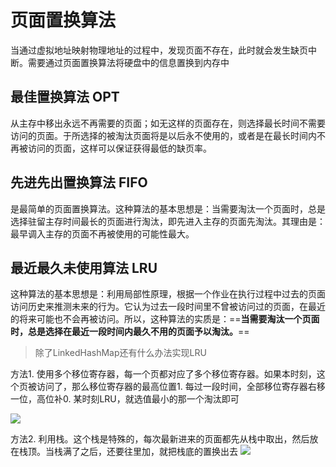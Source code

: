 # 页面置换算法

当通过虚拟地址映射物理地址的过程中，发现页面不存在，此时就会发生缺页中断。需要通过页面置换算法将硬盘中的信息置换到内存中

## 最佳置换算法 OPT

从主存中移出永远不再需要的页面；如无这样的页面存在，则选择最长时间不需要访问的页面。于所选择的被淘汰页面将是以后永不使用的，或者是在最长时间内不再被访问的页面，这样可以保证获得最低的缺页率。

## 先进先出置换算法 FIFO

是最简单的页面置换算法。这种算法的基本思想是：当需要淘汰一个页面时，总是选择驻留主存时间最长的页面进行淘汰，即先进入主存的页面先淘汰。其理由是：最早调入主存的页面不再被使用的可能性最大。 

## 最近最久未使用算法 LRU

这种算法的基本思想是：利用局部性原理，根据一个作业在执行过程中过去的页面访问历史来推测未来的行为。它认为过去一段时间里不曾被访问过的页面，在最近的将来可能也不会再被访问。所以，这种算法的实质是：==**当需要淘汰一个页面时，总是选择在最近一段时间内最久不用的页面予以淘汰。**==

> 除了LinkedHashMap还有什么办法实现LRU

方法1. 使用多个移位寄存器，每一个页都对应了多个移位寄存器。如果本时刻，这个页被访问了，那么移位寄存器的最高位置1. 每过一段时间，全部移位寄存器右移一位，高位补0. 某时刻LRU，就选值最小的那一个淘汰即可

![](https://gitee.com/super-jimwang/img/raw/master/img/20210315183512.png)

方法2. 利用栈。这个栈是特殊的，每次最新进来的页面都先从栈中取出，然后放在栈顶。当栈满了之后，还要往里加，就把栈底的置换出去
![](https://gitee.com/super-jimwang/img/raw/master/img/20210315184032.png)